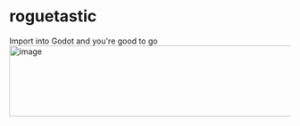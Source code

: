 # roguetastic
Import into Godot and you're good to go
<br>
<img width="561" height="128" alt="image" src="https://github.com/user-attachments/assets/9ce57f18-bd0d-46ba-84d3-6c43c39f6716" />
